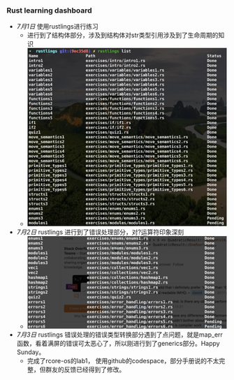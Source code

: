 ### Rust learning dashboard

- *7月1日*  使用rustlings进行练习
  - 进行到了结构体部分，涉及到结构体对str类型引用涉及到了生命周期的知识
  - ![screenshot](./images/ScreenShot_2022-07-01_at_16.11.02.jpg)
- *7月2日* rustlings 进行到了错误处理部分，对?运算符印象深刻
  - ![screenshot](./images/ScreenShot_2022-07-02_at_17.44.42.jpg)
- *7月3日* rustlings 错误处理的错误类型转换部分遇到了点问题，就是map_err函数，看着满屏的错误可太恶心了，所以刚进行到了generics部分。Happy Sunday。
  - 完成了rcore-os的lab1， 使用github的codespace，部分手册说的不太完整，但群友的反馈已经得到了修改。
